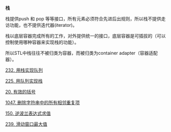 **栈**

栈提供push 和 pop 等等接口，所有元素必须符合先进后出规则，所以栈不提供走访功能，也不提供迭代器(iterator)。

栈以底层容器完成所有的工作，对外提供统一的接口，底层容器是可插拔的（可以控制使用哪种容器来实现栈的功能）。

所以STL中栈往往不被归类为容器，而被归类为container adapter（容器适配器）。

<a href="232.cpp">232. 用栈实现队列</a>

<a href="225.cpp">225. 用队列实现栈</a>

<a href="20.cpp">20. 有效的括号</a>

<a href="1047.cpp">1047. 删除字符串中的所有相邻重复项</a>

<a href="150.cpp">150. 逆波兰表达式求值</a>

<a href="239.cpp">239. 滑动窗口最大值</a>
